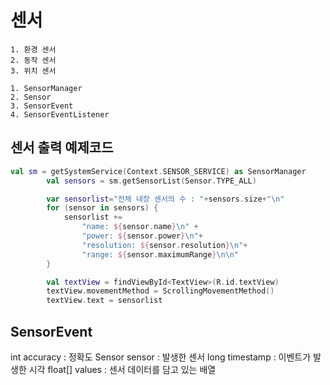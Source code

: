 # 센서

```
1. 환경 센서
2. 동작 센서
3. 위치 센서
```

```
1. SensorManager
2. Sensor
3. SensorEvent
4. SensorEventListener
```

## 센서 출력 예제코드

```Kotlin
val sm = getSystemService(Context.SENSOR_SERVICE) as SensorManager
        val sensors = sm.getSensorList(Sensor.TYPE_ALL)

        var sensorlist="전체 내장 센서의 수 : "+sensors.size+"\n"
        for (sensor in sensors) {
            sensorlist +=
                "name: ${sensor.name}\n" +
                "power: ${sensor.power}\n"+
                "resolution: ${sensor.resolution}\n"+
                "range: ${sensor.maximumRange}\n\n"
        }

        val textView = findViewById<TextView>(R.id.textView)
        textView.movementMethod = ScrollingMovementMethod()
        textView.text = sensorlist

```


## SensorEvent

int accuracy : 정확도
Sensor sensor : 발생한 센서
long timestamp : 이벤트가 발생한 시각
float[] values : 센서 데이터를 담고 있는 배열


